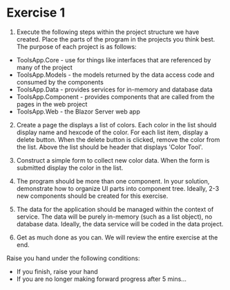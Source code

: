 # Exercise 1

1. Execute the following steps within the project structure we have created. Place the parts of the program in the projects you think best. The purpose of each project is as follows:

- ToolsApp.Core - use for things like interfaces that are referenced by many of the project
- ToolsApp.Models - the models returned by the data access code and consumed by the components
- ToolsApp.Data - provides services for in-memory and database data
- ToolsApp.Component - provides components that are called from the pages in the web project
- ToolsApp.Web - the Blazor Server web app

2. Create a page the displays a list of colors. Each color in the list should display name and hexcode of the color. For each list item, display a delete button. When the delete button is clicked, remove the color from the list. Above the list should be header that displays 'Color Tool'.

3. Construct a simple form to collect new color data. When the form is submitted display the color in the list.

4. The program should be more than one component. In your solution, demonstrate how to organize UI parts into component tree. Ideally, 2-3 new components should be created for this exercise.

5. The data for the application should be managed within the context of service. The data will be purely in-memory (such as a list object), no database data. Ideally, the data service will be coded in the data project.

6. Get as much done as you can. We will review the entire exercise at the end.

Raise you hand under the following conditions:

- If you finish, raise your hand
- If you are no longer making forward progress after 5 mins...
